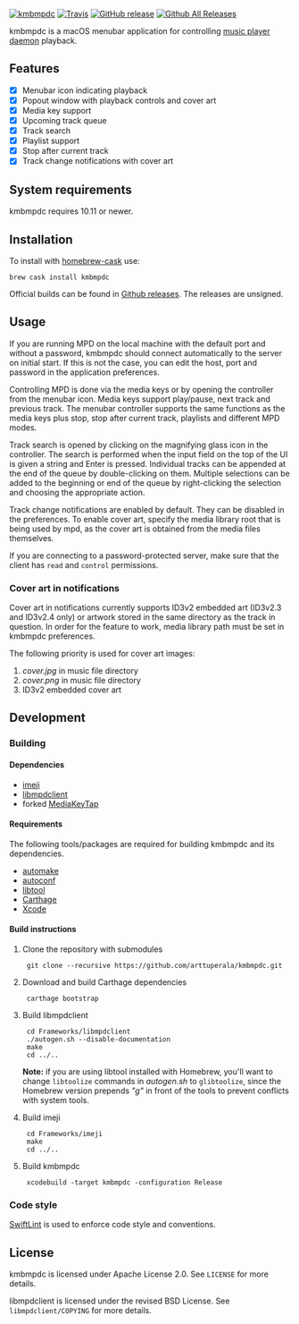 [![kmbmpdc](http://perala.me/kmbmpdc/header.png)](https://github.com/arttuperala/kmbmpdc)
[![Travis](https://img.shields.io/travis/arttuperala/kmbmpdc.svg?maxAge=3600)](https://travis-ci.org/arttuperala/kmbmpdc)
[![GitHub release](https://img.shields.io/github/release/arttuperala/kmbmpdc.svg?maxAge=43200)](https://github.com/arttuperala/kmbmpdc/releases/latest)
[![Github All Releases](https://img.shields.io/github/downloads/arttuperala/kmbmpdc/total.svg?maxAge=28800)](https://github.com/arttuperala/kmbmpdc/releases)

kmbmpdc is a macOS menubar application for controlling [music player daemon](https://www.musicpd.org/) playback.

## Features

- [x] Menubar icon indicating playback
- [x] Popout window with playback controls and cover art
- [x] Media key support
- [x] Upcoming track queue
- [x] Track search
- [x] Playlist support
- [x] Stop after current track
- [x] Track change notifications with cover art

## System requirements

kmbmpdc requires 10.11 or newer.

## Installation

To install with [homebrew-cask](https://github.com/caskroom/homebrew-cask) use:
```
brew cask install kmbmpdc
```

Official builds can be found in [Github releases](https://github.com/arttuperala/kmbmpdc/releases). The releases are unsigned.

## Usage

If you are running MPD on the local machine with the default port and without a password, kmbmpdc should connect automatically to the server on initial start. If this is not the case, you can edit the host, port and password in the application preferences.

Controlling MPD is done via the media keys or by opening the controller from the menubar icon. Media keys support play/pause, next track and previous track. The menubar controller supports the same functions as the media keys plus stop, stop after current track, playlists and different MPD modes.

Track search is opened by clicking on the magnifying glass icon in the controller. The search is performed when the input field on the top of the UI is given a string and Enter is pressed. Individual tracks can be appended at the end of the queue by double-clicking on them. Multiple selections can be added to the beginning or end of the queue by right-clicking the selection and choosing the appropriate action.

Track change notifications are enabled by default. They can be disabled in the preferences. To enable cover art, specify the media library root that is being used by mpd, as the cover art is obtained from the media files themselves.

If you are connecting to a password-protected server, make sure that the client has `read` and `control` permissions.

### Cover art in notifications

Cover art in notifications currently supports ID3v2 embedded art (ID3v2.3 and ID3v2.4 only) or artwork stored in the same directory as the track in question. In order for the feature to work, media library path must be set in kmbmpdc preferences.

The following priority is used for cover art images:

1. *cover.jpg* in music file directory
2. *cover.png* in music file directory
3. ID3v2 embedded cover art

## Development

### Building

#### Dependencies

* [imeji](https://github.com/arttuperala/imeji)
* [libmpdclient](https://www.musicpd.org/libs/libmpdclient/)
* forked [MediaKeyTap](https://github.com/arttuperala/MediaKeyTap)

#### Requirements

The following tools/packages are required for building kmbmpdc and its dependencies.

* [automake](https://www.gnu.org/software/automake/)
* [autoconf](https://www.gnu.org/software/autoconf/autoconf.html)
* [libtool](https://www.gnu.org/software/libtool/)
* [Carthage](https://github.com/Carthage/Carthage)
* [Xcode](https://developer.apple.com/xcode/)

#### Build instructions

1. Clone the repository with submodules

        git clone --recursive https://github.com/arttuperala/kmbmpdc.git

2. Download and build Carthage dependencies

        carthage bootstrap

3. Build libmpdclient

        cd Frameworks/libmpdclient
        ./autogen.sh --disable-documentation
        make
        cd ../..

    **Note:** if you are using libtool installed with Homebrew, you'll want to change `libtoolize` commands in *autogen.sh* to `glibtoolize`, since the Homebrew version prepends *"g"* in front of the tools to prevent conflicts with system tools.

4. Build imeji

        cd Frameworks/imeji
        make
        cd ../..

5. Build kmbmpdc

        xcodebuild -target kmbmpdc -configuration Release

### Code style

[SwiftLint](https://github.com/realm/SwiftLint) is used to enforce code style and conventions.

## License

kmbmpdc is licensed under Apache License 2.0. See `LICENSE` for more details.

libmpdclient is licensed under the revised BSD License. See `libmpdclient/COPYING` for more details.

